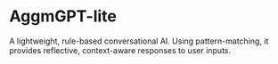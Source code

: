 # AggmGPT-lite
A lightweight, rule-based conversational AI. Using pattern-matching, it provides reflective, context-aware responses to user inputs. 
